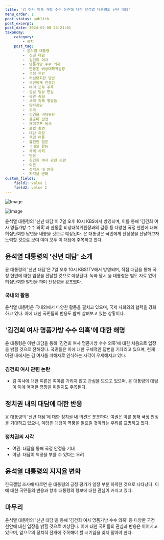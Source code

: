 ```yaml
---
title: '김 여사 명품 가방 수수 논란에 대한 윤석열 대통령의 신년 대담'
menu_order: 1
post_status: publish
post_excerpt: 
post_date: 2024-02-08 23:21:01
taxonomy:
    category:
        - 정치
    post_tag:
        - 윤석열 대통령
        -  신년 대담
        -  김건희 여사
        -  명품가방 수수 의혹
        -  한동훈 비상대책위원장
        -  국정 현안
        -  허심탄회한 답변
        -  국민에게 진정성
        -  여야 모두 주목
        -  설날 밥상 민심
        -  유엔 총회
        -  세계 각국 정상들
        -  양자회담
        -  귀국
        -  김경율 비대위원
        -  불출마 선언
        -  재미교포 목사
        -  불법 촬영
        -  대담 파장
        -  국민 여론
        -  불편한 질문
        -  국내외 활동
        -  국제 사회
        -  반응
        -  김건희 여사 관련 논란
        -  여론
        -  정치권 내 반응
        -  지지율 변화
custom_fields:
    field1: value 1
    field2: value 2
---
```


![Image](https://imgnews.pstatic.net/image/586/2024/02/07/0000072501_001_20240207073901522.jpg?type=w647)

![Image](https://imgnews.pstatic.net/image/586/2024/02/07/0000072501_002_20240207073901576.jpg?type=w647)

윤석열 대통령의 '신년 대담'이 7일 오후 10시 KBS에서 방영되며, 이를 통해 '김건희 여사 명품가방 수수 의혹'과 한동훈 비상대책위원장과의 갈등 등 다양한 국정 현안에 대해 허심탄회한 답변을 내놓을 것으로 예상된다. 윤 대통령은 국민에게 진정성을 전달하고자 노력할 것으로 보여 여야 모두 이 대담에 주목하고 있다.
## 윤석열 대통령의 '신년 대담' 소개
윤 대통령의 '신년 대담'은 7일 오후 10시 KBS1TV에서 방영되며, 직접 대담을 통해 국정 현안에 대한 입장을 전달할 것으로 예상된다. 녹화 당시 윤 대통령은 별도 자료 없이 허심탄회한 발언을 하며 진정성을 강조했다.
### 국내외 활동
윤석열 대통령은 국내외에서 다양한 활동을 펼치고 있으며, 국제 사회와의 협력을 강화하고 있다. 이에 대한 국민들의 반응도 함께 살펴보고 있는 상황이다.
## '김건희 여사 명품가방 수수 의혹'에 대한 해명
윤 대통령은 이번 대담을 통해 '김건희 여사 명품가방 수수 의혹'에 대한 처음으로 입장을 밝힐 것으로 전해졌다. 국민들은 이에 대한 구체적인 답변을 기다리고 있으며, 현재 여권 내에서는 김 여사를 피해자로 인식하는 시각이 우세해지고 있다.
### 김건희 여사 관련 논란
- 김 여사에 대한 여론은 여야를 가리지 않고 관심을 모으고 있으며, 윤 대통령의 대담이 이에 어떠한 영향을 미칠지도 주목된다.
## 정치권 내의 대담에 대한 반응
윤 대통령의 '신년 대담'에 대한 정치권 내 의견은 분분하다. 여권은 이를 통해 국정 안정을 기대하고 있으나, 야당은 대담이 역풍을 일으킬 것이라는 우려를 표명하고 있다.
### 정치권의 시각
- 여권: 대담을 통해 국정 안정을 기대
- 야당: 대담이 역풍을 부를 수 있다는 우려
## 윤석열 대통령의 지지율 변화
한국갤럽 조사에 따르면 윤 대통령의 긍정 평가가 일정 부분 하락한 것으로 나타났다. 이에 대한 국민들의 반응과 향후 대통령의 행보에 대한 관심이 커지고 있다.
## 마무리
윤석열 대통령의 '신년 대담'을 통해 '김건희 여사 명품가방 수수 의혹' 등 다양한 국정 현안에 대한 입장을 밝힐 것으로 예상된다. 이에 대한 국민들의 관심과 반응은 이어지고 있으며, 앞으로의 정치적 전개에 주목해야 할 시기임을 잊지 말아야 한다.
